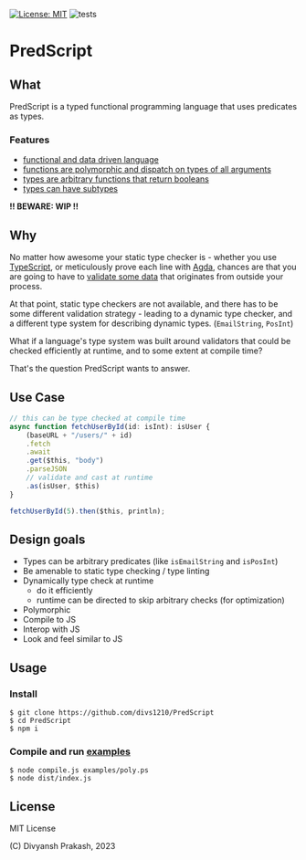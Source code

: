 [![License: MIT](https://img.shields.io/badge/License-MIT-orange.svg)](https://opensource.org/licenses/MIT) ![tests](https://github.com/divs1210/PredScript/actions/workflows/node.js.yml/badge.svg)

# PredScript

## What

PredScript is a typed functional programming language that uses predicates as types.

### Features

- [functional and data driven language](/examples/collections.ps)
- [functions are polymorphic and dispatch on types of all arguments](/examples/math.ps)
- [types are arbitrary functions that return booleans](/examples/poly.ps)
- [types can have subtypes](/examples/hierarchy.ps)

**!! BEWARE: WIP !!**

## Why

No matter how awesome your static type checker is -
whether you use [TypeScript](https://www.typescriptlang.org/),
or meticulously prove each line with [Agda](https://agda.github.io/agda/),
chances are that you are going to have to
[validate some data](https://blog.logrocket.com/dynamic-type-validation-in-typescript/) that originates from outside your process.

At that point, static type checkers are not available,
and there has to be some different validation strategy -
leading to a dynamic type checker, and a different type system
for describing dynamic types. (`EmailString`, `PosInt`)

What if a language's type system was built around
validators that could be checked efficiently at runtime,
and to some extent at compile time?

That's the question PredScript wants to answer.

## Use Case

```typescript
// this can be type checked at compile time
async function fetchUserById(id: isInt): isUser {
    (baseURL + "/users/" + id)
    .fetch
    .await
    .get($this, "body")
    .parseJSON
    // validate and cast at runtime 
    .as(isUser, $this)
}

fetchUserById(5).then($this, println);
```

## Design goals

- Types can be arbitrary predicates (like `isEmailString` and `isPosInt`)
- Be amenable to static type checking / type linting
- Dynamically type check at runtime
  - do it efficiently
  - runtime can be directed to skip arbitrary checks (for optimization)
- Polymorphic
- Compile to JS
- Interop with JS
- Look and feel similar to JS

## Usage

### Install

```shell
$ git clone https://github.com/divs1210/PredScript
$ cd PredScript
$ npm i
```

### Compile and run [examples](/examples/poly.ps)

```shell
$ node compile.js examples/poly.ps
$ node dist/index.js
```

## License

MIT License

(C) Divyansh Prakash, 2023
